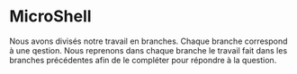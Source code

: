 # MicroShell

Nous avons divisés notre travail en branches. Chaque branche correspond à une qestion. Nous reprenons dans chaque branche le travail fait dans les branches précédentes afin de le compléter pour répondre à la question.
